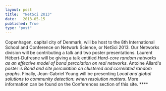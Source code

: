 ```yaml
---
layout: post
title:  "NetSci 2013"
date:   2013-05-15
published: True
type: "post"
---
```


Copenhagen, capital city of Denmark, will be host to the 8th International School and Conference on Network Science, or NetSci 2013. Our Networks division will be contributing a talk and two poster presentations. Laurent Hébert-Dufresne will be giving a talk entitled _Hard-core random networks as an effective model of bond percolation on real networks_. Antoine Allard's poster is _Bond and site percolation on clustered and correlated random graphs_. Finally, Jean-Gabriel Young will be presenting _Local and global solutions to community detection: when resolution matters_. More information can be found on the Conferences section of this site. ****



